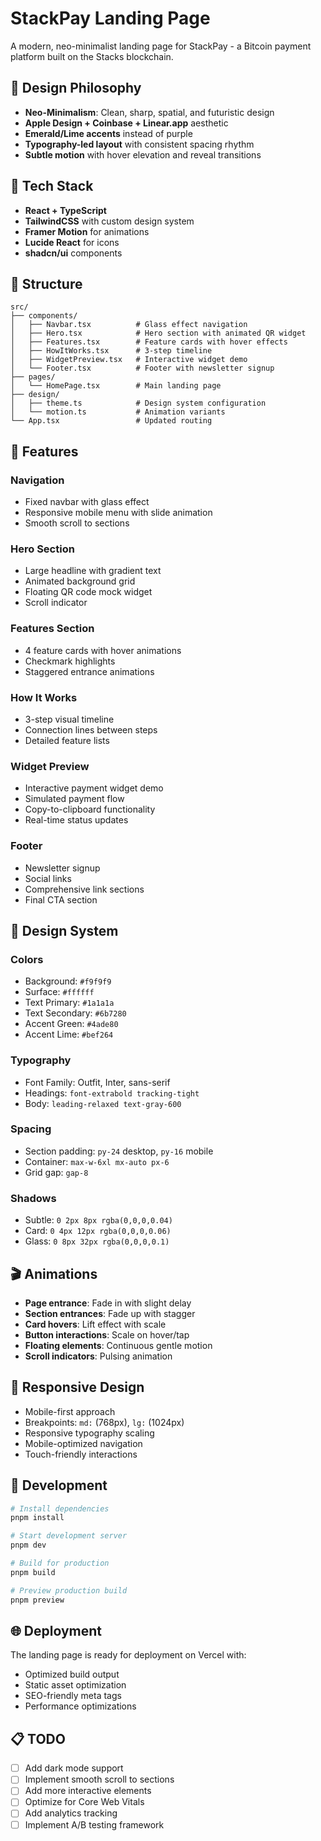 # StackPay Landing Page

A modern, neo-minimalist landing page for StackPay - a Bitcoin payment platform built on the Stacks blockchain.

## 🎨 Design Philosophy

- **Neo-Minimalism**: Clean, sharp, spatial, and futuristic design
- **Apple Design + Coinbase + Linear.app** aesthetic
- **Emerald/Lime accents** instead of purple
- **Typography-led layout** with consistent spacing rhythm
- **Subtle motion** with hover elevation and reveal transitions

## 🧱 Tech Stack

- **React + TypeScript**
- **TailwindCSS** with custom design system
- **Framer Motion** for animations
- **Lucide React** for icons
- **shadcn/ui** components

## 📁 Structure

```
src/
├── components/
│   ├── Navbar.tsx          # Glass effect navigation
│   ├── Hero.tsx            # Hero section with animated QR widget
│   ├── Features.tsx        # Feature cards with hover effects
│   ├── HowItWorks.tsx      # 3-step timeline
│   ├── WidgetPreview.tsx   # Interactive widget demo
│   └── Footer.tsx          # Footer with newsletter signup
├── pages/
│   └── HomePage.tsx        # Main landing page
├── design/
│   ├── theme.ts            # Design system configuration
│   └── motion.ts           # Animation variants
└── App.tsx                 # Updated routing
```

## 🚀 Features

### Navigation
- Fixed navbar with glass effect
- Responsive mobile menu with slide animation
- Smooth scroll to sections

### Hero Section
- Large headline with gradient text
- Animated background grid
- Floating QR code mock widget
- Scroll indicator

### Features Section
- 4 feature cards with hover animations
- Checkmark highlights
- Staggered entrance animations

### How It Works
- 3-step visual timeline
- Connection lines between steps
- Detailed feature lists

### Widget Preview
- Interactive payment widget demo
- Simulated payment flow
- Copy-to-clipboard functionality
- Real-time status updates

### Footer
- Newsletter signup
- Social links
- Comprehensive link sections
- Final CTA section

## 🎯 Design System

### Colors
- Background: `#f9f9f9`
- Surface: `#ffffff`
- Text Primary: `#1a1a1a`
- Text Secondary: `#6b7280`
- Accent Green: `#4ade80`
- Accent Lime: `#bef264`

### Typography
- Font Family: Outfit, Inter, sans-serif
- Headings: `font-extrabold tracking-tight`
- Body: `leading-relaxed text-gray-600`

### Spacing
- Section padding: `py-24` desktop, `py-16` mobile
- Container: `max-w-6xl mx-auto px-6`
- Grid gap: `gap-8`

### Shadows
- Subtle: `0 2px 8px rgba(0,0,0,0.04)`
- Card: `0 4px 12px rgba(0,0,0,0.06)`
- Glass: `0 8px 32px rgba(0,0,0,0.1)`

## 🎬 Animations

- **Page entrance**: Fade in with slight delay
- **Section entrances**: Fade up with stagger
- **Card hovers**: Lift effect with scale
- **Button interactions**: Scale on hover/tap
- **Floating elements**: Continuous gentle motion
- **Scroll indicators**: Pulsing animation

## 📱 Responsive Design

- Mobile-first approach
- Breakpoints: `md:` (768px), `lg:` (1024px)
- Responsive typography scaling
- Mobile-optimized navigation
- Touch-friendly interactions

## 🚀 Development

```bash
# Install dependencies
pnpm install

# Start development server
pnpm dev

# Build for production
pnpm build

# Preview production build
pnpm preview
```

## 🌐 Deployment

The landing page is ready for deployment on Vercel with:
- Optimized build output
- Static asset optimization
- SEO-friendly meta tags
- Performance optimizations

## 📋 TODO

- [ ] Add dark mode support
- [ ] Implement smooth scroll to sections
- [ ] Add more interactive elements
- [ ] Optimize for Core Web Vitals
- [ ] Add analytics tracking
- [ ] Implement A/B testing framework
